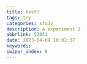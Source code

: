 ```yaml
---
title: text3
tags: try
categories: study
description: a experiment 3
abbrlink: 52041
date: 2023-04-09 10:02:37
keywords:
swiper_index: 8
---
```

